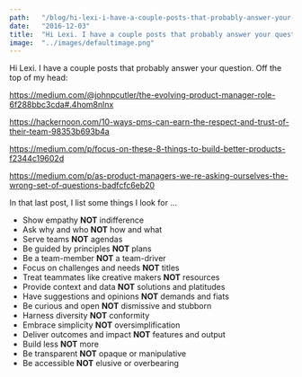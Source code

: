 ```yaml
---
path:	"/blog/hi-lexi-i-have-a-couple-posts-that-probably-answer-your-question-off-the-top-of-my-head"
date:	"2016-12-03"
title:	"Hi Lexi. I have a couple posts that probably answer your question. Off the top of my head:"
image:	"../images/defaultimage.png"
---
```


Hi Lexi. I have a couple posts that probably answer your question. Off the top of my head:

<https://medium.com/@johnpcutler/the-evolving-product-manager-role-6f288bbc3cda#.4hom8nlnx>

<https://hackernoon.com/10-ways-pms-can-earn-the-respect-and-trust-of-their-team-98353b693b4a>

<https://medium.com/p/focus-on-these-8-things-to-build-better-products-f2344c19602d>

<https://medium.com/p/as-product-managers-we-re-asking-ourselves-the-wrong-set-of-questions-badfcfc6eb20>

In that last post, I list some things I look for …

* Show empathy **NOT** indifference
* Ask why and who **NOT** how and what
* Serve teams **NOT** agendas
* Be guided by principles **NOT** plans
* Be a team-member **NOT** a team-driver
* Focus on challenges and needs **NOT** titles
* Treat teammates like creative makers **NOT** resources
* Provide context and data **NOT** solutions and platitudes
* Have suggestions and opinions **NOT** demands and fiats
* Be curious and open **NOT** dismissive and stubborn
* Harness diversity **NOT** conformity
* Embrace simplicity **NOT** oversimplification
* Deliver outcomes and impact **NOT** features and output
* Build less **NOT** more
* Be transparent **NOT** opaque or manipulative
* Be accessible **NOT** elusive or overbearing
